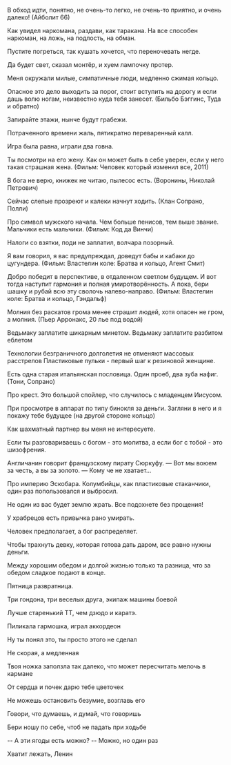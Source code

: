 В обход идти, понятно, не очень-то легко, не очень-то приятно, и очень далеко! (Айболит 66)

Как увидел наркомана, раздави, как таракана. На все способен наркоман, на ложь, на подлость, на обман.

Пустите погреться, так кушать хочется, что переночевать негде.

Да будет свет, сказал монтёр, и хуем лампочку протер.

Меня окружали милые, симпатичные люди, медленно сжимая кольцо.

Опасное это дело выходить за порог, стоит вступить на дорогу и если дашь волю ногам, неизвестно куда тебя занесет. (Бильбо Бэггинс, Туда и обратно)

Запирайте этажи, нынче будут грабежи.

Потраченного времени жаль, пятикратно переваренный калл.

Игра была равна, играли два говна.

Ты посмотри на его жену. Как он может быть в себе уверен, если у него такая страшная жена. (Фильм: Человек который изменил все, 2011)

В бога не верю, книжек не читаю, пылесос есть. (Воронины, Николай Петрович)

Сейчас слепые прозреют и калеки начнут ходить. (Клан Сопрано, Полли)

Про символ мужского начала. Чем больше пенисов, тем выше звание. Мальчики есть мальчики. (Фильм: Код да Винчи)

Налоги со взятки, поди не заплатил, волчара позорный.

Я вам говорил, я вас предупреждал, доведут бабы и кабаки до цугундера. (Фильм: Властелин коле: Братва и кольцо, Агент Смит)

Добро победит в перспективе, в отдаленном светлом будущем. И вот тогда наступит гармония и полная умиротворённость. А пока, бери шашку и рубай всю эту сволочь налево-направо. (Фильм: Властелин коле: Братва и кольцо, Гэндальф)

Молния без раскатов грома менее страшит людей, хотя опасен не гром, а молния. (Пьер Арронакс, 20 лье под водой)

Ведьмаку заплатите шикарным минетом.
Ведьмаку заплатите разбитом еблетом

Технологии безграничного долголетия не отменяют массовых расстрелов
Пластиковые пульки - первый шаг к резиновой женщине.

Есть одна старая итальянская пословица. Один проеб, два зуба нафиг. (Тони, Сопрано)

Про крест. Это большой спойлер, что случилось с младенцем Иисусом.

При просмотре в аппарат по типу бинокля за деньги. Загляни в него и я покажу тебе будущее (на другой стороне кольцо)

Как шахматный партнер вы меня не интересуете.

Если ты разговариваешь с богом - это молитва, а если бог с тобой - это шизофрения.

Англичанин говорит французскому пирату Сюркуфу.
— Вот мы воюем за честь, а вы за золото.
— Кому че не хватает...

Про империю Эскобара.
Колумбийцы, как пластиковые стаканчики, один раз попользовался и выбросил.

Не один из вас будет землю жрать. Все подохнете без прощения!

У храбрецов есть привычка рано умирать.

Человек предполагает, а бог распределяет.

Чтобы трахнуть девку, которая готова дать даром, все равно нужны деньги.

Между хорошим обедом и долгой жизнью только та разница, что за обедом сладкое подают в конце.

Пятница развратница.

Три гондона, три веселых друга, экипаж машины боевой

Лучше старенький ТТ, чем дзюдо и каратэ.

Пиликала гармошка, играл аккордеон

Ну ты понял это, ты просто этого не сделал

Не скорая, а медленная

Твоя ножка заползла так далеко, что может пересчитать мелочь в кармане

От сердца и почек дарю тебе цветочек

Не можешь остановить безумие, возглавь его

Говори, что думаешь, и думай, что говоришь

Бери ношу по себе, чтоб не падать при ходьбе

-- А эти ягоды есть можно?
-- Можно, но один раз

Хватит лежать, Ленин